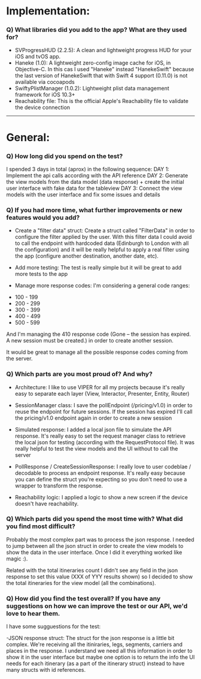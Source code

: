 # Implementation:

### Q) What libraries did you add to the app? What are they used for?

- SVProgressHUD (2.2.5): A clean and lightweight progress HUD for your iOS and tvOS app.
- Haneke (1.0): A lightweight zero-config image cache for iOS, in Objective-C. In this cas I used "Haneke" instead "HanekeSwift" because the last version of HanekeSwift that with Swift 4 support (0.11.0) is not available via cocoapods
- SwiftyPlistManager (1.0.2): Lightweight plist data management framework for iOS 10.3+
- Reachability file: This is the official Apple's Reachability file to validate the device connection

---

# General:

### Q) How long did you spend on the test?

I spended 3 days in total (aprox) in the following sequence:
DAY 1: Implement the api calls according with the API reference
DAY 2: Generate the view models from the data model (data response) + create the initial user interface with fake data for the tableview
DAY 3: Connect the view models with the user interface and fix some issues and details

### Q) If you had more time, what further improvements or new features would you add?

- Create a "filter data" struct: Create a struct called "FilterData" in order to configure the filter applied by the user. With this filter data I could avoid to call the endpoint with hardcoded data (Edinburgh to London with all the configuration) and it will be really helpful to apply a real filter using the app (configure another destination, another date, etc).

- Add more testing: The test is really simple but it will be great to add more tests to the app

- Manage more response codes: I'm considering a general code ranges:
* 100 - 199
* 200 - 299
* 300 - 399
* 400 - 499
* 500 - 599

And I'm managing the 410 response code (Gone – the session has expired. A new session must be created.) in order to create another session.

It would be great to manage all the possible response codes coming from the server.


### Q) Which parts are you most proud of? And why?

- Architecture: I like to use VIPER for all my projects because it's really easy to separate each layer (View, Interactor, Presenter, Entity, Router)

- SessionManager class: I save the pollEndpoint (/pricing/v1.0) in order to reuse the endpoint for future sessions. If the session has expired I'll call the pricing/v1.0 endpoint again in order to create a new session

- Simulated response: I added a local json file to simulate the API response. It's really easy to set the request manager class to retrieve the local json for testing (according with the RequestProtocol file). It was really helpful to test the view models and the UI without to call the server

- PollResponse / CreateSessionResponse: I really love to user codeblae / decodable to process an endpoint response. It's really easy because you can define the struct you're expecting so you don't need to use a wrapper to transform the response.

- Reachability logic: I applied a logic to show a new screen if the device doesn't have reachability.

### Q) Which parts did you spend the most time with? What did you find most difficult?

Probably the most complex part was to process the json response. I needed to jump between all the json struct in order to create the view models to show the data in the user interface. Once I did it everything worked like magic :).

Related with the total itineraries count I didn't see any field in the json response to set this value (XXX of YYY results shown) so I decided to show the total itineraries for the view model (all the combinations).


### Q) How did you find the test overall? If you have any suggestions on how we can improve the test or our API, we'd love to hear them.

I have some sugguestions for the test:

-JSON response struct: The struct for the json response is a little bit complex. We're receiving all the itiniraries, legs, segments, carriers and places in the response. I understand we need all this information in order to show it in the user interface but maybe one option is to return the info the UI needs for each itinerary (as a part of the itinerary struct) instead to have many structs with id references.
